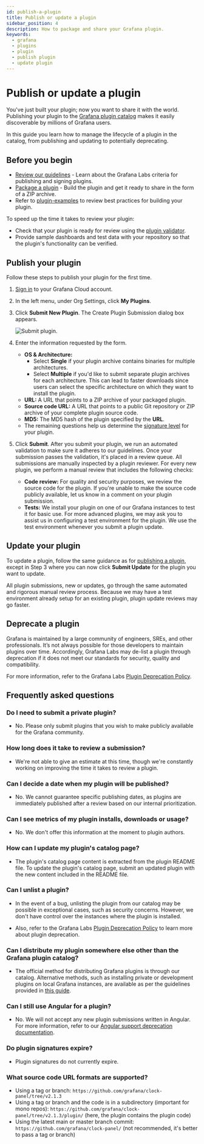 ```yaml
---
id: publish-a-plugin
title: Publish or update a plugin
sidebar_position: 4
description: How to package and share your Grafana plugin.
keywords:
  - grafana
  - plugins
  - plugin
  - publish plugin
  - update plugin
---
```


# Publish or update a plugin

You've just built your plugin; now you want to share it with the world. Publishing your plugin to the [Grafana plugin catalog](https://grafana.com/plugins) makes it easily discoverable by millions of Grafana users.

In this guide you learn how to manage the lifecycle of a plugin in the catalog, from publishing and updating to potentially deprecating.

## Before you begin

- [Review our guidelines](https://grafana.com/legal/plugins/#plugin-publishing-and-signing-criteria) - Learn about the Grafana Labs criteria for publishing and signing plugins. 
- [Package a plugin](./package-a-plugin.md) - Build the plugin and get it ready to share in the form of a ZIP archive.
- Refer to [plugin-examples](https://github.com/grafana/grafana-plugin-examples) to review best practices for building your plugin.

To speed up the time it takes to review your plugin:

- Check that your plugin is ready for review using the [plugin validator](https://github.com/grafana/plugin-validator).
- Provide sample dashboards and test data with your repository so that the plugin's functionality can be verified.

## Publish your plugin

Follow these steps to publish your plugin for the first time.

1. [Sign in](https://grafana.com/auth/sign-in) to your Grafana Cloud account.
1. In the left menu, under Org Settings, click **My Plugins**.
1. Click **Submit New Plugin**. The Create Plugin Submission dialog box appears.

   ![Submit plugin.](/img/plugins-submission-create2.png)

1. Enter the information requested by the form.
   - **OS & Architecture:**
     - Select **Single** if your plugin archive contains binaries for multiple architectures.
     - Select **Multiple** if you'd like to submit separate plugin archives for each architecture.
       This can lead to faster downloads since users can select the specific architecture on which they want to install the plugin.
   - **URL:** A URL that points to a ZIP archive of your packaged plugin.
   - **Source code URL:** A URL that points to a public Git repository or ZIP archive of your complete plugin source code.
   - **MD5:** The MD5 hash of the plugin specified by the **URL**.
   - The remaining questions help us determine the [signature level](./sign-a-plugin#plugin-signature-levels) for your plugin.
1. Click **Submit**.
   After you submit your plugin, we run an automated validation to make sure it adheres to our guidelines.
   Once your submission passes the validation, it's placed in a review queue.
   All submissions are manually inspected by a plugin reviewer.
   For every new plugin, we perform a manual review that includes the following checks:

    - **Code review:** For quality and security purposes, we review the source code for the plugin.
      If you're unable to make the source code publicly available, let us know in a comment on your plugin submission.
    - **Tests:** We install your plugin on one of our Grafana instances to test it for basic use.
      For more advanced plugins, we may ask you to assist us in configuring a test environment for the plugin.
      We use the test environment whenever you submit a plugin update.

## Update your plugin

To update a plugin, follow the same guidance as for [publishing a plugin](#publishing-a-plugin), except in Step 3 where you can now click **Submit Update** for the plugin you want to update.

All plugin submissions, new or updates, go through the same automated and rigorous manual review process. Because we may have a test environment already setup for an existing plugin, plugin update reviews may go faster.

## Deprecate a plugin

Grafana is maintained by a large community of engineers, SREs, and other professionals. It’s not always possible for those developers to maintain plugins over time. Accordingly, Grafana Labs may de-list a plugin through deprecation if it does not meet our standards for security, quality and compatibility.

For more information, refer to the Grafana Labs [Plugin Deprecation Policy](https://grafana.com/legal/plugin-deprecation/).

## Frequently asked questions

### Do I need to submit a private plugin?

- No. Please only submit plugins that you wish to make publicly available for the Grafana community.

### How long does it take to review a submission?

- We're not able to give an estimate at this time, though we're constantly working on improving the time it takes to review a plugin.

### Can I decide a date when my plugin will be published?

- No. We cannot guarantee specific publishing dates, as plugins are immediately published after a review based on our internal prioritization.

### Can I see metrics of my plugin installs, downloads or usage?

- No. We don't offer this information at the moment to plugin authors.

### How can I update my plugin's catalog page?

- The plugin's catalog page content is extracted from the plugin README file.
  To update the plugin's catalog page, submit an updated plugin with the new content included in the README file.

### Can I unlist a plugin?

- In the event of a bug, unlisting the plugin from our catalog may be possible in exceptional cases, such as security concerns. However, we don't have control over the instances where the plugin is installed.

- Also, refer to the Grafana Labs [Plugin Deprecation Policy](https://grafana.com/legal/plugin-deprecation/) to learn more about plugin deprecation.

### Can I distribute my plugin somewhere else other than the Grafana plugin catalog?

- The official method for distributing Grafana plugins is through our catalog. Alternative methods, such as installing private or development plugins on local Grafana instances, are available as per the guidelines provided in [this guide](https://grafana.com/docs/grafana/latest/administration/plugin-management#install-plugin-on-local-grafana).

### Can I still use Angular for a plugin?

- No. We will not accept any new plugin submissions written in Angular. For more information, refer to our [Angular support deprecation documentation](https://grafana.com/docs/grafana/latest/developers/angular_deprecation/).

### Do plugin signatures expire?

- Plugin signatures do not currently expire.

### What source code URL formats are supported?

- Using a tag or branch: `https://github.com/grafana/clock-panel/tree/v2.1.3`
- Using a tag or branch and the code is in a subdirectory (important for mono repos): `https://github.com/grafana/clock-panel/tree/v2.1.3/plugin/` (here, the plugin contains the plugin code)
- Using the latest main or master branch commit: `https://github.com/grafana/clock-panel/` (not recommended, it's better to pass a tag or branch)
